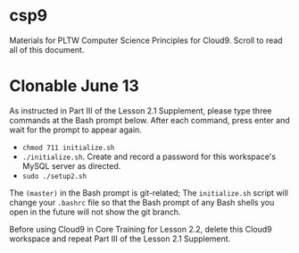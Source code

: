 # csp9
Materials for PLTW Computer Science Principles for Cloud9. Scroll to read all of this document. 
# Clonable June 13

As instructed in Part III of the Lesson 2.1 Supplement, please type three commands at the Bash prompt below. After each command, press enter and wait for the prompt to appear again.

 * `chmod 711 initialize.sh`
 * `./initialize.sh`. Create and record a password for this workspace's MySQL server as directed.
 * `sudo ./setup2.sh`

The `(master)` in the Bash prompt is git-related; The `initialize.sh` script will change your `.bashrc` file so that the Bash prompt of any Bash shells you open in the future will not show the git branch. 

Before using Cloud9 in Core Training for Lesson 2.2, delete this Cloud9 workspace and repeat Part III of the Lesson 2.1 Supplement.
